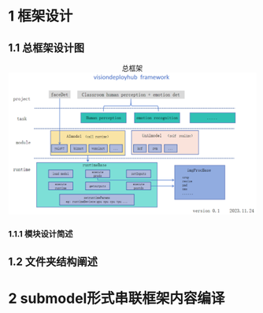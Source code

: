 # 1 框架设计
## 1.1 总框架设计图
<div align=center>
总框架<br>
<img src="./imgs/frameWork.PNG"/>
</div>

### 1.1.1 模块设计简述

## 1.2 文件夹结构阐述

# 2 submodel形式串联框架内容编译
